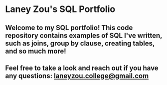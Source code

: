 # Laney Zou's SQL Portfolio

## Welcome to my SQL portfolio! This code repository contains examples of SQL I've written, such as joins, group by clause, creating tables, and so much more!
## Feel free to take a look and reach out if you have any questions: laneyzou.college@gmail.com
